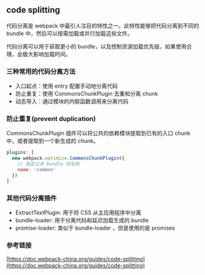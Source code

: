 ## code splitting

代码分离是 webpack 中最引人注目的特性之一。此特性能够把代码分离到不同的 bundle 中，然后可以按需加载或并行加载这些文件。

代码分离可以用于获取更小的 bundle，以及控制资源加载优先级，如果使用合理，会极大影响加载时间。

### 三种常用的代码分离方法

* 入口起点：使用 entry 配置手动地分离代码
* 防止重复：使用 CommonsChunkPlugin 去重和分离 chunk
* 动态导入：通过模块的内联函数调用来分离代码

### 防止重复(prevent duplication)

CommonsChunkPlugin 插件可以将公共的依赖模块提取到已有的入口 chunk 中，或者提取到一个新生成的 chunk。

```js
plugins: [
  new webpack.optimize.CommonsChunkPlugin({
    // 指定公共 bundle 的名称
    name: 'common'
  })
]
```

### 其他代码分离插件

* ExtractTextPlugin: 用于将 CSS 从主应用程序中分离
* bundle-loader: 用于分离代码和延迟加载生成的 bundle
* promise-loader: 类似于 bundle-loader ，但是使用的是 promises

### 参考链接

[https://doc.webpack-china.org/guides/code-splitting](https://doc.webpack-china.org/guides/code-splitting)
